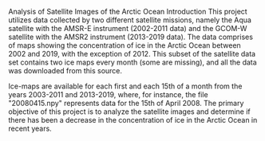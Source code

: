 Analysis of Satellite Images of the Arctic Ocean
Introduction
This project utilizes data collected by two different satellite missions, namely the Aqua satellite with the AMSR-E instrument (2002-2011 data) and the GCOM-W satellite with the AMSR2 instrument (2013-2019 data). The data comprises of maps showing the concentration of ice in the Arctic Ocean between 2002 and 2019, with the exception of 2012. This subset of the satellite data set contains two ice maps every month (some are missing), and all the data was downloaded from this source.

Ice-maps are available for each first and each 15th of a month from the years 2003-2011 and 2013-2019, where, for instance, the file "20080415.npy" represents data for the 15th of April 2008. The primary objective of this project is to analyze the satellite images and determine if there has been a decrease in the concentration of ice in the Arctic Ocean in recent years.
